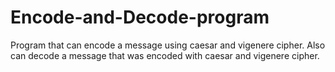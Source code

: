 # Encode-and-Decode-program
Program that can encode a message using caesar and vigenere cipher. Also can decode a message that was encoded with caesar and vigenere cipher.

